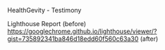 
HealthGevity - Testimony 

Lighthouse Report 
(before) https://googlechrome.github.io/lighthouse/viewer/?gist=735892341ba846d18edd60f560c63a30
(after) 
